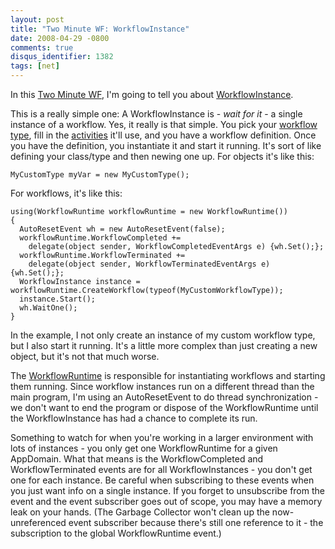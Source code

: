 ```yaml
---
layout: post
title: "Two Minute WF: WorkflowInstance"
date: 2008-04-29 -0800
comments: true
disqus_identifier: 1382
tags: [net]
---
```

In this [Two Minute WF](/archive/2008/03/20/two-minute-wf.aspx), I'm
going to tell you about
[WorkflowInstance](http://msdn2.microsoft.com/en-us/library/system.workflow.runtime.workflowinstance.aspx).

This is a really simple one: A WorkflowInstance is - *wait for it* - a
single instance of a workflow. Yes, it really is that simple. You pick
your [workflow
type](/archive/2008/03/20/two-minute-wf-workflow-types.aspx), fill in
the [activities](/archive/2008/03/21/two-minute-wf-activities.aspx)
it'll use, and you have a workflow definition. Once you have the
definition, you instantiate it and start it running. It's sort of like
defining your class/type and then newing one up. For objects it's like
this:

`MyCustomType myVar = new MyCustomType();`

For workflows, it's like this:

    using(WorkflowRuntime workflowRuntime = new WorkflowRuntime())
    {
      AutoResetEvent wh = new AutoResetEvent(false);
      workflowRuntime.WorkflowCompleted +=
        delegate(object sender, WorkflowCompletedEventArgs e) {wh.Set();};
      workflowRuntime.WorkflowTerminated +=
        delegate(object sender, WorkflowTerminatedEventArgs e) {wh.Set();};
      WorkflowInstance instance = workflowRuntime.CreateWorkflow(typeof(MyCustomWorkflowType));
      instance.Start();
      wh.WaitOne();
    }

In the example, I not only create an instance of my custom workflow
type, but I also start it running. It's a little more complex than just
creating a new object, but it's not that much worse.

The
[WorkflowRuntime](/archive/2008/04/02/two-minute-wf-workflowruntime.aspx)
is responsible for instantiating workflows and starting them running.
Since workflow instances run on a different thread than the main
program, I'm using an AutoResetEvent to do thread synchronization - we
don't want to end the program or dispose of the WorkflowRuntime until
the WorkflowInstance has had a chance to complete its run.

Something to watch for when you're working in a larger environment with
lots of instances - you only get one WorkflowRuntime for a given
AppDomain. What that means is the WorkflowCompleted and
WorkflowTerminated events are for all WorkflowInstances - you don't get
one for each instance. Be careful when subscribing to these events when
you just want info on a single instance. If you forget to unsubscribe
from the event and the event subscriber goes out of scope, you may have
a memory leak on your hands. (The Garbage Collector won't clean up the
now-unreferenced event subscriber because there's still one reference to
it - the subscription to the global WorkflowRuntime event.)

